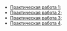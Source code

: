 - [Практическая работа 1](./PractWrk/1.md);
- [Практическая работа 2](./PractWrk/2.md);
- [Практическая работа 3](./PractWrk/3.md);
- [Практическая работа 4](./PractWrk/4.md).